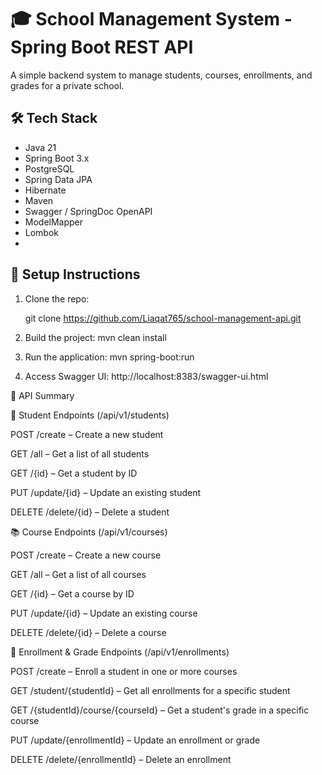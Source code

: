 # 🎓 School Management System - Spring Boot REST API

A simple backend system to manage students, courses, enrollments, and grades for a private school.

## 🛠 Tech Stack
- Java 21
- Spring Boot 3.x
- PostgreSQL
- Spring Data JPA
- Hibernate
- Maven
- Swagger / SpringDoc OpenAPI
- ModelMapper 
- Lombok
- 

## 🚀 Setup Instructions


1. Clone the repo:
   
   git clone https://github.com/Liaqat765/school-management-api.git
   
   
2. Build the project:
   mvn clean install

3. Run the application:
    mvn spring-boot:run
4. Access Swagger UI:
   http://localhost:8383/swagger-ui.html

📘 API Summary

🧑 Student Endpoints (/api/v1/students)

POST /create – Create a new student

GET /all – Get a list of all students

GET /{id} – Get a student by ID

PUT /update/{id} – Update an existing student

DELETE /delete/{id} – Delete a student

📚 Course Endpoints (/api/v1/courses)

POST /create – Create a new course

GET /all – Get a list of all courses

GET /{id} – Get a course by ID

PUT /update/{id} – Update an existing course

DELETE /delete/{id} – Delete a course

🔗 Enrollment & Grade Endpoints (/api/v1/enrollments)

POST /create – Enroll a student in one or more courses

GET /student/{studentId} – Get all enrollments for a specific student

GET /{studentId}/course/{courseId} – Get a student's grade in a specific course

PUT /update/{enrollmentId} – Update an enrollment or grade

DELETE /delete/{enrollmentId} – Delete an enrollment